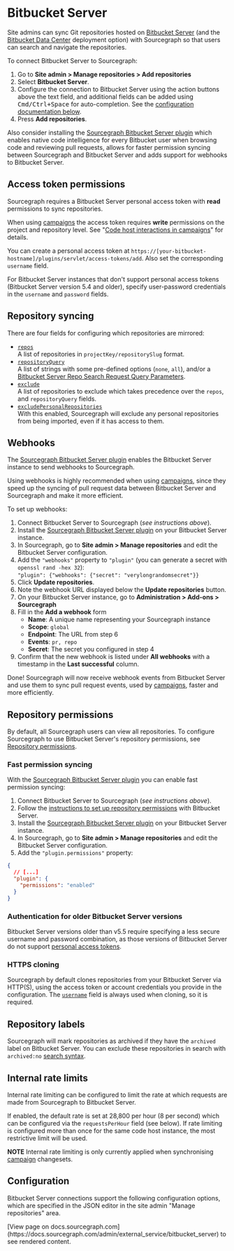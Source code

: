 # Bitbucket Server

Site admins can sync Git repositories hosted on [Bitbucket Server](https://www.atlassian.com/software/bitbucket/server) (and the [Bitbucket Data Center](https://www.atlassian.com/enterprise/data-center/bitbucket) deployment option) with Sourcegraph so that users can search and navigate the repositories.

To connect Bitbucket Server to Sourcegraph:

1. Go to **Site admin > Manage repositories > Add repositories**
1. Select **Bitbucket Server**.
1. Configure the connection to Bitbucket Server using the action buttons above the text field, and additional fields can be added using <kbd>Cmd/Ctrl+Space</kbd> for auto-completion. See the [configuration documentation below](#configuration).
1. Press **Add repositories**.

Also consider installing the [Sourcegraph Bitbucket Server plugin](../../integration/bitbucket_server.md#sourcegraph-bitbucket-server-plugin) which enables native code intelligence for every Bitbucket user when browsing code and reviewing pull requests, allows for faster permission syncing between Sourcegraph and Bitbucket Server and adds support for webhooks to Bitbucket Server.

## Access token permissions

Sourcegraph requires a Bitbucket Server personal access token with **read** permissions to sync repositories.

When using [campaigns](../../user/campaigns/index.md) the access token requires **write** permissions on the project and repository level. See "[Code host interactions in campaigns](../../user/campaigns/managing_access.md#code-host-interactions-in-campaigns)" for details.

You can create a personal access token at `https://[your-bitbucket-hostname]/plugins/servlet/access-tokens/add`. Also set the corresponding `username` field.

For Bitbucket Server instances that don't support personal access tokens (Bitbucket Server version 5.4 and older), specify user-password credentials in the `username` and `password` fields.

## Repository syncing

There are four fields for configuring which repositories are mirrored:

- [`repos`](bitbucket_server.md#configuration)<br>A list of repositories in `projectKey/repositorySlug` format.
- [`repositoryQuery`](bitbucket_server.md#configuration)<br>A list of strings with some pre-defined options (`none`, `all`), and/or a [Bitbucket Server Repo Search Request Query Parameters](https://docs.atlassian.com/bitbucket-server/rest/6.1.2/bitbucket-rest.html#idp355).
- [`exclude`](bitbucket_server.md#configuration)<br>A list of repositories to exclude which takes precedence over the `repos`, and `repositoryQuery` fields.
- [`excludePersonalRepositories`](bitbucket_server.md#configuration)<br>With this enabled, Sourcegraph will exclude any personal repositories from being imported, even if it has access to them.

## Webhooks

The [Sourcegraph Bitbucket Server plugin](../../integration/bitbucket_server.md#sourcegraph-bitbucket-server-plugin) enables the Bitbucket Server instance to send webhooks to Sourcegraph.

Using webhooks is highly recommended when using [campaigns](../../user/campaigns/index.md), since they speed up the syncing of pull request data between Bitbucket Server and Sourcegraph and make it more efficient.

To set up webhooks:

1. Connect Bitbucket Server to Sourcegraph (_see instructions above_).
1. Install the [Sourcegraph Bitbucket Server plugin](../../integration/bitbucket_server.md#sourcegraph-bitbucket-server-plugin) on your Bitbucket Server instance.
1. In Sourcegraph, go to **Site admin > Manage repositories** and edit the Bitbucket Server configuration.
1. Add the `"webhooks"` property to `"plugin"` (you can generate a secret with `openssl rand -hex 32`):<br /> `"plugin": {"webhooks": {"secret": "verylongrandomsecret"}}`
1. Click **Update repositories**.
1. Note the webhook URL displayed below the **Update repositories** button.
1. On your Bitbucket Server instance, go to **Administration > Add-ons > Sourcegraph**
1. Fill in the **Add a webhook** form
   * **Name**: A unique name representing your Sourcegraph instance
   * **Scope**: `global`
   * **Endpoint**: The URL from step 6
   * **Events**: `pr, repo`
   * **Secret**: The secret you configured in step 4
1. Confirm that the new webhook is listed under **All webhooks** with a timestamp in the **Last successful** column.

Done! Sourcegraph will now receive webhook events from Bitbucket Server and use them to sync pull request events, used by [campaigns](../../user/campaigns/index.md), faster and more efficiently.

## Repository permissions

By default, all Sourcegraph users can view all repositories. To configure Sourcegraph to use Bitbucket Server's repository permissions, see [Repository permissions](../repo/permissions.md#bitbucket_server).

### Fast permission syncing

With the [Sourcegraph Bitbucket Server plugin](../../integration/bitbucket_server.md#sourcegraph-bitbucket-server-plugin) you can enable fast permission syncing:

1. Connect Bitbucket Server to Sourcegraph (_see instructions above_).
1. Follow the [instructions to set up repository permissions](../repo/permissions.md#bitbucket_server) with Bitbucket Server.
1. Install the [Sourcegraph Bitbucket Server plugin](../../integration/bitbucket_server.md#sourcegraph-bitbucket-server-plugin) on your Bitbucket Server instance.
1. In Sourcegraph, go to **Site admin > Manage repositories** and edit the Bitbucket Server configuration.
1. Add the `"plugin.permissions"` property:

```json
{
  // [...]
  "plugin": {
    "permissions": "enabled"
  }
}
```

### Authentication for older Bitbucket Server versions

Bitbucket Server versions older than v5.5 require specifying a less secure username and password combination, as those versions of Bitbucket Server do not support [personal access tokens](https://confluence.atlassian.com/bitbucketserver/personal-access-tokens-939515499.html).

### HTTPS cloning

Sourcegraph by default clones repositories from your Bitbucket Server via HTTP(S), using the access token or account credentials you provide in the configuration. The [`username`](bitbucket_server.md#configuration) field is always used when cloning, so it is required.

## Repository labels

Sourcegraph will mark repositories as archived if they have the `archived` label on Bitbucket Server. You can exclude these repositories in search with `archived:no` [search syntax](../../user/search/queries.md).

## Internal rate limits

Internal rate limiting can be configured to limit the rate at which requests are made from Sourcegraph to Bitbucket Server. 

If enabled, the default rate is set at 28,800 per hour (8 per second) which can be configured via the `requestsPerHour` field (see below). If rate limiting is configured more than once for the same code host instance, the most restrictive limit will be used.

**NOTE** Internal rate limiting is only currently applied when synchronising [campaign](../../user/campaigns/index.md) changesets.

## Configuration

Bitbucket Server connections support the following configuration options, which are specified in the JSON editor in the site admin "Manage repositories" area.

<div markdown-func=jsonschemadoc jsonschemadoc:path="admin/external_service/bitbucket_server.schema.json">[View page on docs.sourcegraph.com](https://docs.sourcegraph.com/admin/external_service/bitbucket_server) to see rendered content.</div>
